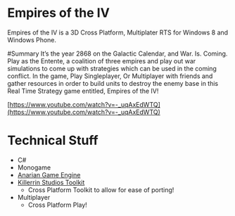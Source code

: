 Empires of the IV
=================
Empires of the IV is a 3D Cross Platform, Multiplater RTS for Windows 8 and Windows Phone.


#Summary
It’s the year 2868 on the Galactic Calendar, and War. Is. Coming.
Play as the Entente, a coalition of three empires and play out war simulations to come up with strategies which can be used in the coming conflict. In the game, Play Singleplayer, Or Multiplayer with friends and gather resources in order to build units to destroy the enemy base in this Real Time Strategy game entitled, Empires of the IV!

[https://www.youtube.com/watch?v=-_uqAxEdWTQ](https://www.youtube.com/watch?v=-_uqAxEdWTQ)


# Technical Stuff
- C#
- Monogame
- [Anarian Game Engine](https://github.com/KillerrinStudios/Anarian-Game-Engine-MonoGame)
- [Killerrin Studios Toolkit](https://github.com/KillerrinStudios/Killerrin-Studios-Toolkit)
	- Cross Platform Toolkit to allow for ease of porting!
- Multiplayer
	- Cross Platform Play!